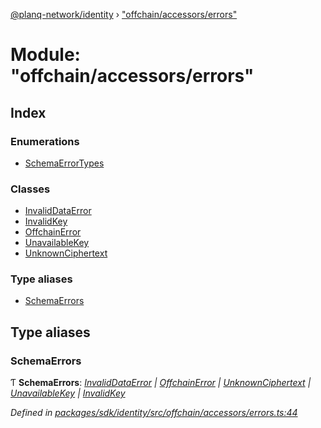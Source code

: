 [@planq-network/identity](../README.md) › ["offchain/accessors/errors"](_offchain_accessors_errors_.md)

# Module: "offchain/accessors/errors"

## Index

### Enumerations

* [SchemaErrorTypes](../enums/_offchain_accessors_errors_.schemaerrortypes.md)

### Classes

* [InvalidDataError](../classes/_offchain_accessors_errors_.invaliddataerror.md)
* [InvalidKey](../classes/_offchain_accessors_errors_.invalidkey.md)
* [OffchainError](../classes/_offchain_accessors_errors_.offchainerror.md)
* [UnavailableKey](../classes/_offchain_accessors_errors_.unavailablekey.md)
* [UnknownCiphertext](../classes/_offchain_accessors_errors_.unknownciphertext.md)

### Type aliases

* [SchemaErrors](_offchain_accessors_errors_.md#schemaerrors)

## Type aliases

###  SchemaErrors

Ƭ **SchemaErrors**: *[InvalidDataError](../classes/_offchain_accessors_errors_.invaliddataerror.md) | [OffchainError](../classes/_offchain_accessors_errors_.offchainerror.md) | [UnknownCiphertext](../classes/_offchain_accessors_errors_.unknownciphertext.md) | [UnavailableKey](../classes/_offchain_accessors_errors_.unavailablekey.md) | [InvalidKey](../classes/_offchain_accessors_errors_.invalidkey.md)*

*Defined in [packages/sdk/identity/src/offchain/accessors/errors.ts:44](https://github.com/planq-network/planq-sdk/blob/master/packages/sdk/identity/src/offchain/accessors/errors.ts#L44)*
